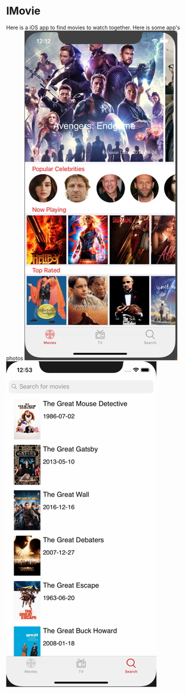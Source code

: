 # IMovie
Here is a iOS app to find movies to watch together.
Here is some app's photos
![Image description](https://github.com/kaganskaya/IMovie/blob/master/mainScreen.png) ![Image description](https://github.com/kaganskaya/IMovie/blob/master/SearchScreen.png)
